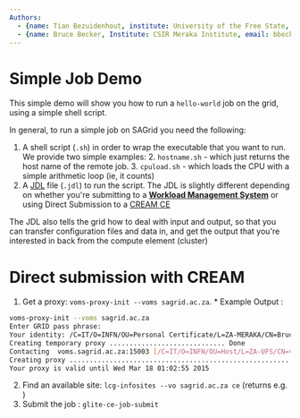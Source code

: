 ```yaml
---
Authors:
  - {name: Tian Bezuidenhout, institute: University of the Free State, email: bezuidenhoutt@ufs.ac.za, github: }
  - {name: Bruce Becker, Institute: CSIR Meraka Institute, email: bbecker@csir.co.za, gitthub: brucellino}
---
```


# Simple Job Demo

This simple demo will show you how to run a `hello-world` job on the grid, using a simple shell script.

In general, to run a simple job on SAGrid you need the following:

  1. A shell script (`.sh`) in order to wrap the executable that you want to run. We provide two simple examples:
    2. `hostname.sh` - which just returns the host name of the remote job.
    3. `cpuload.sh` -  which loads the CPU with a simple arithmetic loop (ie, it counts)
  1. A [JDL](http://diracgrid.org/files/docs/UserGuide/GettingStarted/UserJobs/JDLReference/) file (`.jdl`) to run the script. The JDL is slightly different depending on whether you're submitting to a **[Workload Management System](ttps://wiki.italiangrid.it/twiki/bin/view/WMS)** or using Direct Submission to a [CREAM CE](https://wiki.italiangrid.it/twiki/bin/view/CREAM/JdlGuide)

The JDL also tells the grid how to deal with input and output, so that you can transfer configuration files and data in, and get the output that you're interested in back from the compute element (cluster)

# Direct submission with CREAM

  1. Get a proxy: `voms-proxy-init --voms sagrid.ac.za`.
    * Example Output :
```bash
voms-proxy-init --voms sagrid.ac.za
Enter GRID pass phrase:
Your identity: /C=IT/O=INFN/OU=Personal Certificate/L=ZA-MERAKA/CN=Bruce Becker
Creating temporary proxy ............................. Done
Contacting  voms.sagrid.ac.za:15003 [/C=IT/O=INFN/OU=Host/L=ZA-UFS/CN=voms.sagrid.ac.za] "sagrid.ac.za" Done
Creating proxy .............................................................................................. Done
Your proxy is valid until Wed Mar 18 01:02:55 2015
```
  2. Find an available site: `lcg-infosites --vo sagrid.ac.za ce`  (returns e.g. )
  2. Submit the job : `glite-ce-job-submit `
